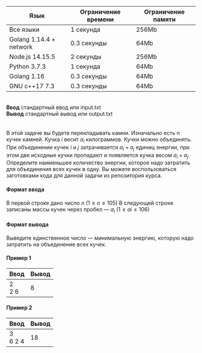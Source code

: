 | Язык                    	| Ограничение времени 	| Ограничение памяти 	|
|-------------------------	|---------------------	|--------------------	|
| Все языки               	| 1 секунда           	| 256Mb              	|
| Golang 1.14.4 + network 	| 0.3 секунды         	| 64Mb               	|
| Node.js 14.15.5         	| 2 секунды           	| 256Mb              	|
| Python 3.7.3            	| 1 секунда           	| 64Mb               	|
| Golang 1.16             	| 0.3 секунды         	| 64Mb               	|
| GNU c++17 7.3           	| 0.3 секунды         	| 64Mb               	|

\
 **Ввод**  	 стандартный ввод или input.txt   	                                                
 **Вывод**	 стандартный вывод или output.txt 	     
 \
\
В этой задаче вы будете перекладывать камни. Изначально есть n кучек камней. Кучка $i$ весит $a_i$ килограммов. Кучки можно объединять. При объединении кучек $i$ и $j$ затрачивается $a_i + a_j$ единиц энергии, при этом две исходные кучки пропадают и появляется кучка весом $a_i + a_j$. Определите наименьшее количество энергии, которое надо затратить для объединения всех кучек в одну. Вы можете воспользоваться заготовками кода для данной задачи из репозитория курса.

#### Формат ввода ####
В первой строке дано число $n$ $( 1 ≤ n ≤ 1 0 5 )$ В следующей строке записаны массы кучек через пробел — $a_i$ $( 1 ≤ a i ≤ 1 0 6 )$

#### Формат вывода ####
Выведите единственное число — минимальную энергию, которую надо затратить на объединение всех кучек.

#### Пример 1 ####
| Ввод                   	| Вывод 	|
|------------------------	|-------	|
| 2 <br /> 2 6  	| 8     	|

#### Пример 2 ####
| Ввод       	| Вывод 	|
|------------	|-------	|
| 3 <br /> 6 2 4  	| 18     	|
